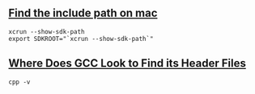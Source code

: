 ## [Find the include path on mac](https://andreasfertig.blog/2021/02/clang-and-gcc-on-macos-catalina-finding-the-include-paths/)
```
xcrun --show-sdk-path
export SDKROOT="`xcrun --show-sdk-path`"
```

## [Where Does GCC Look to Find its Header Files](https://commandlinefanatic.com/cgi-bin/showarticle.cgi?article=art026)

```
cpp -v
```
